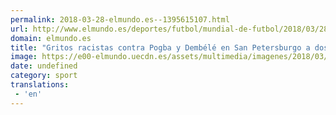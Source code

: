 ```yaml
---
permalink: 2018-03-28-elmundo.es--1395615107.html
url: http://www.elmundo.es/deportes/futbol/mundial-de-futbol/2018/03/28/5abbb80246163f45358b463e.html
domain: elmundo.es
title: "Gritos racistas contra Pogba y Dembélé en San Petersburgo a dos meses del Mundial"
image: https://e00-elmundo.uecdn.es/assets/multimedia/imagenes/2018/03/28/15222514713917.jpg
date: undefined
category: sport
translations: 
 - 'en'
---
```



